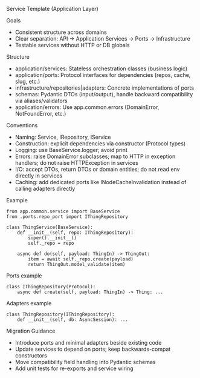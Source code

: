 Service Template (Application Layer)

Goals
- Consistent structure across domains
- Clear separation: API → Application Services → Ports → Infrastructure
- Testable services without HTTP or DB globals

Structure
- application/services: Stateless orchestration classes (business logic)
- application/ports: Protocol interfaces for dependencies (repos, cache, slug, etc.)
- infrastructure/repositories|adapters: Concrete implementations of ports
- schemas: Pydantic DTOs (input/output), handle backward compatibility via aliases/validators
- application/errors: Use app.common.errors (DomainError, NotFoundError, etc.)

Conventions
- Naming: <Subject>Service, I<Subject>Repository, I<Feature>Service
- Construction: explicit dependencies via constructor (Protocol types)
- Logging: use BaseService.logger; avoid print
- Errors: raise DomainError subclasses; map to HTTP in exception handlers; do not raise HTTPException in services
- I/O: accept DTOs, return DTOs or domain entities; do not read env directly in services
- Caching: add dedicated ports like INodeCacheInvalidation instead of calling adapters directly

Example
```
from app.common.service import BaseService
from .ports.repo_port import IThingRepository

class ThingService(BaseService):
    def __init__(self, repo: IThingRepository):
        super().__init__()
        self._repo = repo

    async def do(self, payload: ThingIn) -> ThingOut:
        item = await self._repo.create(payload)
        return ThingOut.model_validate(item)
```

Ports example
```
class IThingRepository(Protocol):
    async def create(self, payload: ThingIn) -> Thing: ...
```

Adapters example
```
class ThingRepository(IThingRepository):
    def __init__(self, db: AsyncSession): ...
```

Migration Guidance
- Introduce ports and minimal adapters beside existing code
- Update services to depend on ports; keep backwards-compat constructors
- Move compatibility field handling into Pydantic schemas
- Add unit tests for re-exports and service wiring

